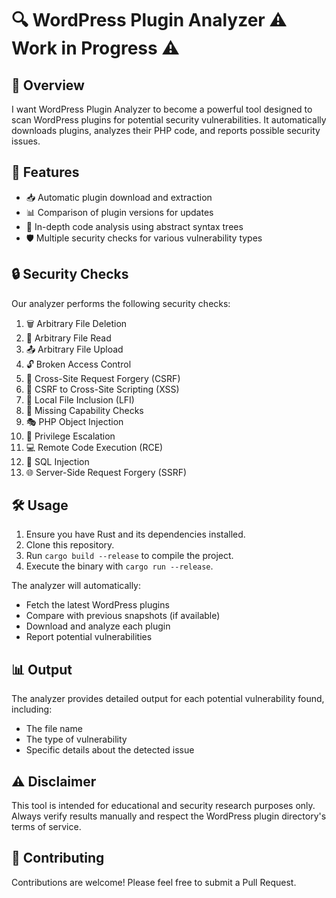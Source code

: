﻿# 🔍 WordPress Plugin Analyzer ⚠️ Work in Progress ⚠️

## 🌟 Overview

I want WordPress Plugin Analyzer to become a powerful tool designed to scan WordPress plugins for potential security vulnerabilities. It automatically downloads plugins, analyzes their PHP code, and reports possible security issues.

## 🚀 Features

- 📥 Automatic plugin download and extraction
- 📊 Comparison of plugin versions for updates
- 🔬 In-depth code analysis using abstract syntax trees
- 🛡️ Multiple security checks for various vulnerability types

## 🔒 Security Checks

Our analyzer performs the following security checks:

1. 🗑️ Arbitrary File Deletion
2. 📖 Arbitrary File Read
3. 📤 Arbitrary File Upload
4. 🔓 Broken Access Control
5. 🔀 Cross-Site Request Forgery (CSRF)
6. 📝 CSRF to Cross-Site Scripting (XSS)
7. 📁 Local File Inclusion (LFI)
8. 🔑 Missing Capability Checks
9. 🎭 PHP Object Injection
10. 🔋 Privilege Escalation
11. 💻 Remote Code Execution (RCE)
12. 💉 SQL Injection
13. 🌐 Server-Side Request Forgery (SSRF)

## 🛠️ Usage

1. Ensure you have Rust and its dependencies installed.
2. Clone this repository.
3. Run `cargo build --release` to compile the project.
4. Execute the binary with `cargo run --release`.

The analyzer will automatically:

- Fetch the latest WordPress plugins
- Compare with previous snapshots (if available)
- Download and analyze each plugin
- Report potential vulnerabilities

## 📊 Output

The analyzer provides detailed output for each potential vulnerability found, including:

- The file name
- The type of vulnerability
- Specific details about the detected issue

## ⚠️ Disclaimer

This tool is intended for educational and security research purposes only. Always verify results manually and respect the WordPress plugin directory's terms of service.

## 🤝 Contributing

Contributions are welcome! Please feel free to submit a Pull Request.
